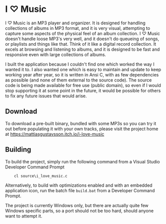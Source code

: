 # I &#9825; Music

I &#9825; Music is an MP3 player and organizer. It is designed for handling collections of albums in MP3 format, 
and it is very visual, attempting to capture some aspects of the physical feel of an album collection. I &#9825; Music
doesn't handle loose MP3's very well, and it doesn't do queueing of songs, or playlists and things like that. Think of 
it like a digital record collection. It excels at browsing and listening to albums, and it is designed to be fast and
responsive even with large collections of albums.

I built the application because I couldn't find one which worked the way I wanted it to. I also wanted one which is
easy to maintain and update to keep working year after year, so it is written in Ansi C, with as few dependencies as 
possible (and none of them external to the source code). The source code is being made available for free use 
(public domain), so even if I would stop supporting it at some point in the future, it would be possible for others 
to fix any future issues that would arise.

## Download

To download a pre-built binary, bundled with some MP3s so you can try it out before populating it with your own tracks,
please visit the project home at https://mattiasgustavsson.itch.io/i-love-music

## Building

To build the project, simply run the following command from a Visual Studio Developer Command Prompt

```
    cl source\i_love_music.c
```

Alternatively, to build with optimizations enabled and with an embedded application icon, run the batch file `build.bat`
from a Developer Command Prompt.

The project is currently Windows only, but there are actually quite few Windows specific parts, so a port should not
be too hard, should anyone want to attempt it.
